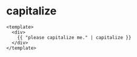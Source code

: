 # capitalize

```vue live
<template>
  <div>
    {{ "please capitalize me." | capitalize }}
  </div>
</template>
```
